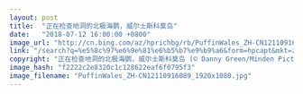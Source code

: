 ```yaml
---
layout: post
title:  "正在检查地洞的北极海鹦，威尔士斯科莫岛"
date:   "2018-07-12 16:00:00 +0800"
image_url: "http://cn.bing.com/az/hprichbg/rb/PuffinWales_ZH-CN12110916089_1920x1080.jpg"
link: "/search?q=%e5%8c%97%e6%9e%81%e6%b5%b7%e9%b9%a6&form=hpcapt&mkt=zh-cn"
copyright: "正在检查地洞的北极海鹦，威尔士斯科莫岛 (© Danny Green/Minden Pictures)"
image_hash: "f2222c2e8320c1c128622eaf6f0795f3"
image_filename: "PuffinWales_ZH-CN12110916089_1920x1080.jpg"
---
```

